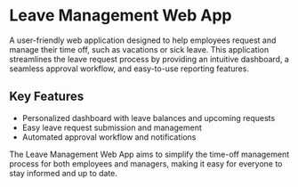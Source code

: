 # Leave Management Web App

A user-friendly web application designed to help employees request and manage their time off, such as vacations or sick leave. This application streamlines the leave request process by providing an intuitive dashboard, a seamless approval workflow, and easy-to-use reporting features.

## Key Features

- Personalized dashboard with leave balances and upcoming requests
- Easy leave request submission and management
- Automated approval workflow and notifications

The Leave Management Web App aims to simplify the time-off management process for both employees and managers, making it easy for everyone to stay informed and up to date.
